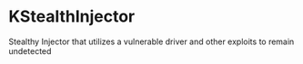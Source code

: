 # KStealthInjector
Stealthy Injector that utilizes a vulnerable driver and other exploits to remain undetected
